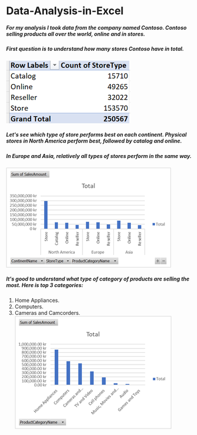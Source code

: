 # Data-Analysis-in-Excel
##### For my analysis I took data from the company named Contoso. Contoso selling products all over the world, online and in stores. 
##### First question is to understand how many stores Contoso have in total. 
![Image alt](https://github.com/NataliaMak20/Data-Analysis-in-Excel/blob/main/ContosoData.png)
##### Let's see which type of store performs best on each continent. Physical stores in North America perform best, followed by catalog and online.
##### In Europe and Asia, relatively all types of stores perform in the same way.
![Image alt](https://github.com/NataliaMak20/Data-Analysis-in-Excel/blob/main/StoreTypesbyContinent.png)
##### It's good to understand what type of category of products are selling the most. Here is top 3 categories:
1. Home Appliances.
2. Computers.
3. Cameras and Camcorders.
![Image alt](https://github.com/NataliaMak20/Data-Analysis-in-Excel/blob/main/BestSellers.png)
